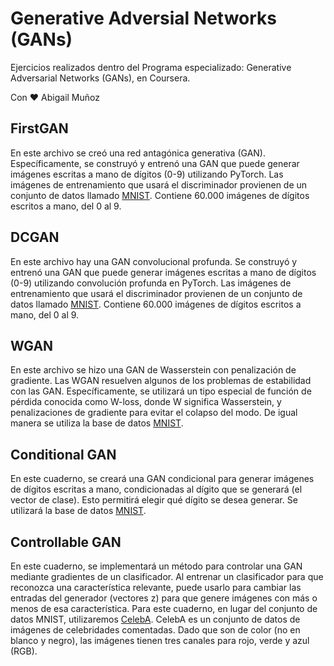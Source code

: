 # Generative Adversial Networks (GANs)
Ejercicios realizados dentro del Programa especializado: Generative Adversarial Networks (GANs), en Coursera.

Con ❤ Abigail Muñoz 

## FirstGAN
En este archivo se creó una red antagónica generativa (GAN).
Específicamente, se construyó y entrenó una GAN que puede generar imágenes escritas a mano de dígitos (0-9) utilizando PyTorch.
Las imágenes de entrenamiento que usará el discriminador provienen de un conjunto de datos llamado [MNIST](http://yann.lecun.com/exdb/mnist/). Contiene 60.000 imágenes de dígitos escritos a mano, del 0 al 9.

## DCGAN
En este archivo hay una GAN convolucional profunda.
Se construyó y entrenó una GAN que puede generar imágenes escritas a mano de dígitos (0-9) utilizando convolución profunda en PyTorch.
Las imágenes de entrenamiento que usará el discriminador provienen de un conjunto de datos llamado [MNIST](http://yann.lecun.com/exdb/mnist/). Contiene 60.000 imágenes de dígitos escritos a mano, del 0 al 9.

## WGAN
En este archivo se hizo una GAN de Wasserstein con penalización de gradiente.
Las WGAN resuelven algunos de los problemas de estabilidad con las GAN. Específicamente, se utilizará un tipo especial de función de pérdida conocida como W-loss, donde W significa Wasserstein, y penalizaciones de gradiente para evitar el colapso del modo. De igual manera se utiliza la base de datos [MNIST](http://yann.lecun.com/exdb/mnist/).

## Conditional GAN
En este cuaderno, se creará una GAN condicional para generar imágenes de dígitos escritas a mano, condicionadas al dígito que se generará (el vector de clase). Esto permitirá elegir qué dígito se desea generar. Se utilizará la base de datos [MNIST](http://yann.lecun.com/exdb/mnist/).

## Controllable GAN
En este cuaderno, se implementará un método para controlar una GAN mediante gradientes de un clasificador. Al entrenar un clasificador para que reconozca una característica relevante, puede usarlo para cambiar las entradas del generador (vectores z) para que genere imágenes con más o menos de esa característica. Para este cuaderno, en lugar del conjunto de datos MNIST, utilizaremos [CelebA](http://mmlab.ie.cuhk.edu.hk/projects/CelebA.html). CelebA es un conjunto de datos de imágenes de celebridades comentadas. Dado que son de color (no en blanco y negro), las imágenes tienen tres canales para rojo, verde y azul (RGB).
